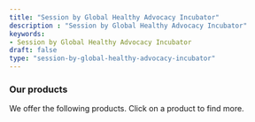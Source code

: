 ```yaml
---
title: "Session by Global Healthy Advocacy Incubator"
description : "Session by Global Healthy Advocacy Incubator" 
keywords:
- Session by Global Healthy Advocacy Incubator 
draft: false
type: "session-by-global-healthy-advocacy-incubator"
---
```


### Our products

We offer the following products. Click on a product to find more.
